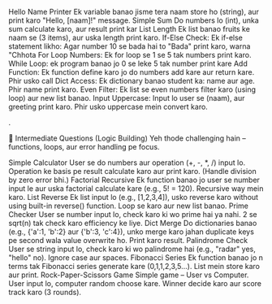 Hello Name Printer Ek variable banao jisme tera naam store ho (string), aur print karo "Hello, [naam]!" message.
Simple Sum Do numbers lo (int), unka sum calculate karo, aur result print kar
List Length Ek list banao fruits ke naam se (3 items), aur uska length print karo.
If-Else Check: Ek if-else statement likho: Agar number 10 se bada hai to "Bada" print karo, warna "Chhota
For Loop Numbers: Ek for loop se 1 se 5 tak numbers print karo.
While Loop: ek program banao jo 0 se leke 5 tak number print kare 
Add Function: Ek function define karo jo do numbers add kare aur return kare. Phir usko call 
Dict Access: Ek dictionary banao student ka: name aur age. Phir name print karo.
Even Filter: Ek list se even numbers filter karo (using loop) aur new list banao.
Input Uppercase: Input lo user se (naam), aur greeting print karo. Phir usko uppercase mein convert karo.


.


🚀 Intermediate Questions (Logic Building)
Yeh thode challenging hain – functions, loops, aur error handling pe focus.

Simple Calculator
User se do numbers aur operation (+, -, *, /) input lo. Operation ke basis pe result calculate karo aur print karo. (Handle division by zero error bhi.)
Factorial Recursive
Ek function banao jo user se number input le aur uska factorial calculate kare (e.g., 5! = 120). Recursive way mein karo.
List Reverse
Ek list input lo (e.g., [1,2,3,4]), usko reverse karo without using built-in reverse() function. Loop se karo aur new list banao.
Prime Checker
User se number input lo, check karo ki wo prime hai ya nahi. 2 se sqrt(n) tak check karo efficiency ke liye.
Dict Merge
Do dictionaries banao (e.g., {'a':1, 'b':2} aur {'b':3, 'c':4}), unko merge karo jahan duplicate keys pe second wala value overwrite ho. Print karo result.
Palindrome Check
User se string input lo, check karo ki wo palindrome hai (e.g., "radar" yes, "hello" no). Ignore case aur spaces.
Fibonacci Series
Ek function banao jo n terms tak Fibonacci series generate kare (0,1,1,2,3,5...). List mein store karo aur print.
Rock-Paper-Scissors Game
Simple game – User vs Computer. User input lo, computer random choose kare. Winner decide karo aur score track karo (3 rounds).